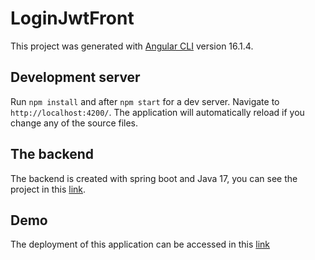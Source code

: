 # LoginJwtFront

This project was generated with [Angular CLI](https://github.com/angular/angular-cli) version 16.1.4.

## Development server

Run `npm install` and after `npm start` for a dev server. Navigate to `http://localhost:4200/`. The application will automatically reload if you change any of the source files.

## The backend
The backend is created with spring boot and Java 17, you can see the project in this [link](https://github.com/MarcoAs25/login-jwt-springboot).
## Demo
The deployment of this application can be accessed in this [link](https://marcoas25-login-jwt.netlify.app/)

